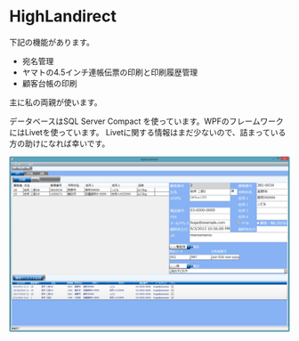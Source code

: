 HighLandirect
===================
下記の機能があります。

* 宛名管理
* ヤマトの4.5インチ連帳伝票の印刷と印刷履歴管理
* 顧客台帳の印刷

主に私の両親が使います。

データベースはSQL Server Compact を使っています。WPFのフレームワークにはLivetを使っています。
Livetに関する情報はまだ少ないので、詰まっている方の助けになれば幸いです。

![Alt text](screenshot1.png)
